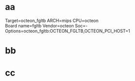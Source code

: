 # aa

Target=octeon_fgltb
ARCH=mips
CPU=octeon      
Board name=fgltb
Vendor=octeon
Soc=-
Options=octeon_fgltb:OCTEON_FGLTB,OCTEON_PCI_HOST=1
# bb
#  cc
# 
<!--stackedit_data:
eyJoaXN0b3J5IjpbNDczODQyMTQ1XX0=
-->